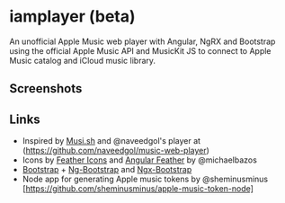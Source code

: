 # iamplayer (beta)

An unofficial Apple Music web player with Angular, NgRX and Bootstrap using the official Apple Music API and MusicKit JS to connect to Apple Music catalog and iCloud music library.

## Screenshots



## Links

- Inspired by [Musi.sh](https://musi.sh/) and @naveedgol's player at (https://github.com/naveedgol/music-web-player)
- Icons by [Feather Icons](https://feathericons.com) and [Angular Feather](https://github.com/michaelbazos/angular-feather) by @michaelbazos
- [Bootstrap](https://getbootstrap.com) + [Ng-Bootstrap](https://ng-bootstrap.github.io/#/home) and [Ngx-Bootstrap](https://valor-software.com/ngx-bootstrap/#/)
- Node app for generating Apple music tokens by @sheminusminus [https://github.com/sheminusminus/apple-music-token-node]